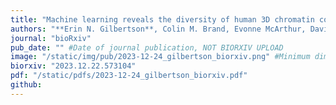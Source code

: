 ```yaml
---
title: "Machine learning reveals the diversity of human 3D chromatin contact patterns"
authors: "**Erin N. Gilbertson**, Colin M. Brand, Evonne McArthur, David C. Rinker, Shuzhen Kuang, Katherine S. Pollard, John A. Capra&#42"
journal: "bioRxiv"
pub_date: "" #Date of journal publication, NOT BIORXIV UPLOAD
image: "/static/img/pub/2023-12-24_gilbertson_biorxiv.png" #Minimum dimensions of
biorxiv: "2023.12.22.573104"
pdf: "/static/pdfs/2023-12-24_gilbertson_biorxiv.pdf"
github:
---
```

